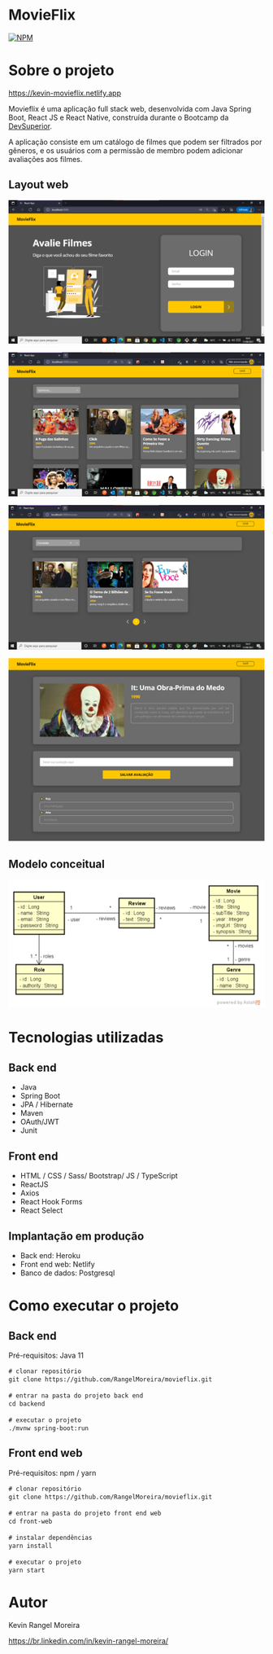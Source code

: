 # MovieFlix

[![NPM](https://camo.githubusercontent.com/a581cd1e13be14972f2eca7065fa686ab5718b9c233570190f92be36ed39664e/68747470733a2f2f696d672e736869656c64732e696f2f6e706d2f6c2f7265616374)](https://github.com/RangelMoreira/movieflix/blob/main/LICENSE)

# Sobre o projeto

https://kevin-movieflix.netlify.app

Movieflix é uma aplicação full stack web, desenvolvida com Java Spring Boot, React JS e React Native, construída durante o Bootcamp da [DevSuperior](https://devsuperior.com/).

A aplicação consiste em um catálogo de filmes que podem ser filtrados por gêneros, e os usuários com a permissão de membro podem adicionar avaliações aos filmes.

## Layout web

![Web 1](https://raw.githubusercontent.com/RangelMoreira/movieflix/main/assets/home.png)

![Web 2](https://raw.githubusercontent.com/RangelMoreira/movieflix/main/assets/catalog.png)

![Web 3](https://raw.githubusercontent.com/RangelMoreira/movieflix/main/assets/filter.png)

![Web 4](https://raw.githubusercontent.com/RangelMoreira/movieflix/main/assets/details.png)

## Modelo conceitual

[![Modelo Conceitual](https://raw.githubusercontent.com/RangelMoreira/movieflix/main/assets/class-diagram.png)](https://raw.githubusercontent.com/RangelMoreira/dsdeliver-sds2/main/assets/modelo-conceitual.png)

# Tecnologias utilizadas

## Back end

- Java
- Spring Boot
- JPA / Hibernate
- Maven
- OAuth/JWT
- Junit

## Front end

- HTML / CSS / Sass/ Bootstrap/ JS / TypeScript
- ReactJS
- Axios
- React Hook Forms
- React Select

## Implantação em produção

- Back end: Heroku
- Front end web: Netlify
- Banco de dados: Postgresql

# Como executar o projeto

## Back end

Pré-requisitos: Java 11

```
# clonar repositório
git clone https://github.com/RangelMoreira/movieflix.git

# entrar na pasta do projeto back end
cd backend

# executar o projeto
./mvnw spring-boot:run
```

## Front end web

Pré-requisitos: npm / yarn

```
# clonar repositório
git clone https://github.com/RangelMoreira/movieflix.git

# entrar na pasta do projeto front end web
cd front-web

# instalar dependências
yarn install

# executar o projeto
yarn start
```

# Autor

Kevin Rangel Moreira

https://br.linkedin.com/in/kevin-rangel-moreira/